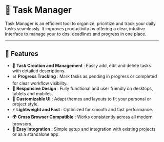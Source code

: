 # 📝 Task Manager

Task Manager is an efficient tool to organize, prioritize and track your daily tasks seamlessly. It improves productivity by offering a clear, intuitive interface to manage your to dos, deadlines and progress in one place.

---

## 🚀 Features

* 📝 **Task Creation and Management** : Easily add, edit and delete tasks with detailed descriptions.
* 📊 **Progress Tracking** : Mark tasks as pending in progress or completed for clear workflow visibility.
* 📱 **Responsive Design** : Fully functional and user friendly on desktops, tablets and mobiles.
* 🎨 **Customizable UI** : Adapt themes and layouts to fit your personal or project style.
* ⚡ **Lightweight and Fast** : Optimized for smooth and fast performance.
* 🌍 **Cross Browser Compatible** : Works consistently across all modern browsers.
* 🔧 **Easy Integration** : Simple setup and integration with existing projects or as a standalone app.
